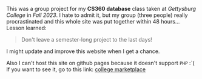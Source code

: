 This was a group project for my **CS360 database** class taken at *Gettysburg College* in _Fall 2023_. I hate to admit it, but my group (three people) really procrastinated and this whole site was put together within 48 hours... Lesson learned:

> Don't leave a semester-long project to the last days!

I might update and improve this website when I get a chance.

Also I can't host this site on github pages because it doesn't support `PHP` :`(   If you want to see it, go to this link: [college marketplace]([cs.gettysburg.edu/~tangyi02/](http://cs.gettysburg.edu/~tangyi02/Projects/collegeMarketplace/))
